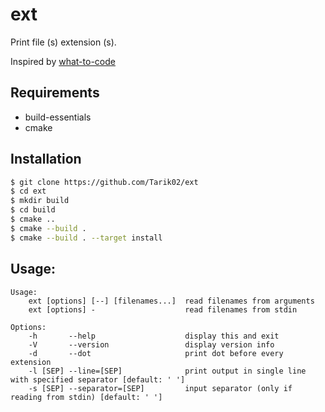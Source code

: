 # ext
Print file (s) extension (s).

Inspired by [what-to-code](https://github.com/joereynolds/what-to-code)

## Requirements
- build-essentials
- cmake

## Installation
```bash
$ git clone https://github.com/Tarik02/ext
$ cd ext
$ mkdir build
$ cd build
$ cmake ..
$ cmake --build .
$ cmake --build . --target install
```

## Usage:
```
Usage:
	ext [options] [--] [filenames...]  read filenames from arguments
	ext [options] -                    read filenames from stdin

Options:
	-h       --help                    display this and exit
	-V       --version                 display version info
	-d       --dot                     print dot before every extension
	-l [SEP] --line=[SEP]              print output in single line with specified separator [default: ' ']
	-s [SEP] --separator=[SEP]         input separator (only if reading from stdin) [default: ' ']
```

